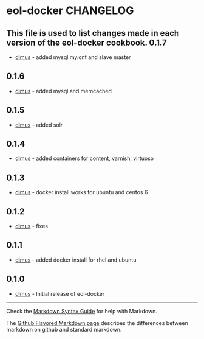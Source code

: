 eol-docker CHANGELOG
====================

This file is used to list changes made in each version of the eol-docker cookbook.
0.1.7
-----
- [dimus][1] - added mysql my.cnf and slave master

0.1.6
-----
- [dimus][1] - added mysql and memcached

0.1.5
-----
- [dimus][1] - added solr

0.1.4
-----
- [dimus][1] - added containers for content, varnish, virtuoso

0.1.3
-----
- [dimus][1] - docker install works for ubuntu and centos 6

0.1.2
-----
- [dimus][1] - fixes

0.1.1
-----
- [dimus][1] - added docker install for rhel and ubuntu

0.1.0
-----
- [dimus][1] - Initial release of eol-docker

- - -
Check the [Markdown Syntax Guide](http://daringfireball.net/projects/markdown/syntax) for help with Markdown.

The [Github Flavored Markdown page](http://github.github.com/github-flavored-markdown/) describes the differences between markdown on github and standard markdown.

[1]: https://github.com/dimus
